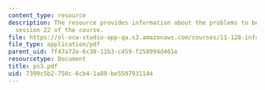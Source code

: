 ```yaml
---
content_type: resource
description: The resource provides information about the problems to be submitted  in
  session 22 of the course.
file: https://ol-ocw-studio-app-qa.s3.amazonaws.com/courses/11-128-information-technology-and-the-labor-market-spring-2005/7399c5b2750c6cb41a89be5507931144_ps3.pdf
file_type: application/pdf
parent_uid: ff47a72e-6c38-11b3-c459-f258994d461e
resourcetype: Document
title: ps3.pdf
uid: 7399c5b2-750c-6cb4-1a89-be5507931144
---
```

